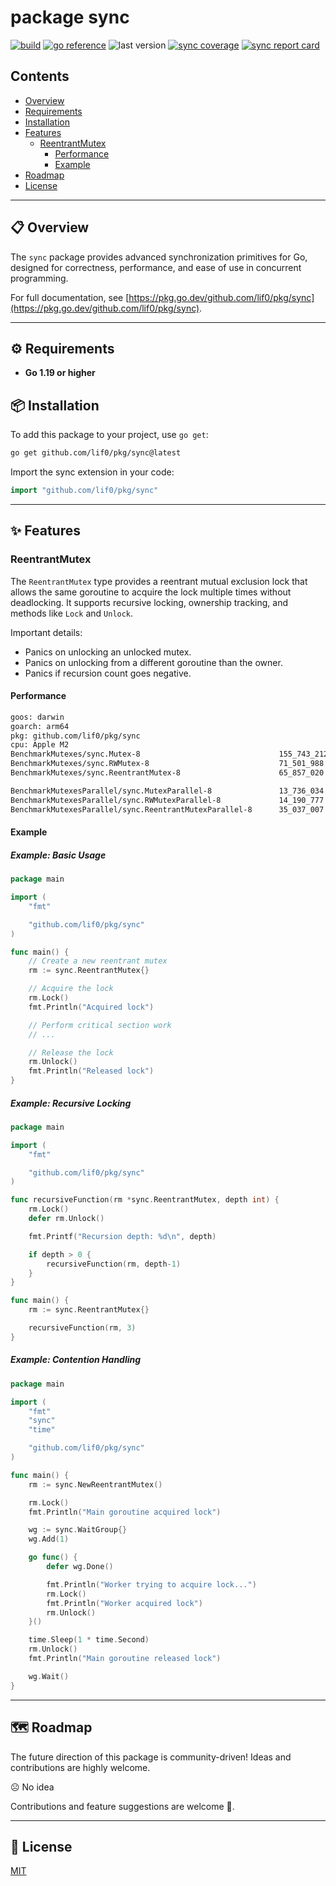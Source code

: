 # package sync

[![build](https://github.com/lif0/pkg/workflows/build/badge.svg)](https://github.com/lif0/pkg/workflows/build/badge.svg)
[![go reference](https://pkg.go.dev/badge/github.com/lif0/pkg.svg)](https://pkg.go.dev/github.com/lif0/pkg/sync)
![last version](https://img.shields.io/github/v/tag/lif0/pkg?label=latest&filter=sync/*)
[![sync coverage](https://img.shields.io/endpoint?url=https%3A%2F%2Fraw.githubusercontent.com%2Flif0%2Fpkg%2Frefs%2Fheads%2Fmain%2F.github%2Fassets%2Fbadges%2Fcoverage-sync.json)](https://img.shields.io/endpoint?url=https%3A%2F%2Fraw.githubusercontent.com%2Flif0%2Fpkg%2Frefs%2Fheads%2Fmain%2F.github%2Fassets%2Fbadges%2Fcoverage-sync.json)
[![sync report card](https://goreportcard.com/badge/github.com/lif0/pkg/sync)](https://goreportcard.com/report/github.com/lif0/pkg/sync)

## Contents

- [Overview](#-overview)
- [Requirements](#-requirements)
- [Installation](#-installation)
- [Features](#-features)
  - [ReentrantMutex](#reentrantmutex)
    - [Performance](#performance)
    - [Example](#example)
- [Roadmap](#roadmap)
- [License](#-license)

---

## 📋 Overview

The `sync` package provides advanced synchronization primitives for Go, designed for correctness, performance, and ease of use in concurrent programming.

For full documentation, see [https://pkg.go.dev/github.com/lif0/pkg/sync](https://pkg.go.dev/github.com/lif0/pkg/sync).

---

## ⚙️ Requirements

- **Go 1.19 or higher**

## 📦 Installation

To add this package to your project, use `go get`:

```bash
go get github.com/lif0/pkg/sync@latest
```

Import the sync extension in your code:

```go
import "github.com/lif0/pkg/sync"
```

---

## ✨ Features

### ReentrantMutex

The `ReentrantMutex` type provides a reentrant mutual exclusion lock that allows the same goroutine to acquire the lock multiple times without deadlocking. It supports recursive locking, ownership tracking, and methods like `Lock` and `Unlock`.

Important details:

- Panics on unlocking an unlocked mutex.
- Panics on unlocking from a different goroutine than the owner.
- Panics if recursion count goes negative.

#### Performance

```bash
goos: darwin
goarch: arm64
pkg: github.com/lif0/pkg/sync
cpu: Apple M2
BenchmarkMutexes/sync.Mutex-8         	                    155_743_212	         7.684 ns/op       0 B/op	       0 allocs/op
BenchmarkMutexes/sync.RWMutex-8       	                    71_501_988	        16.49 ns/op	       0 B/op	       0 allocs/op
BenchmarkMutexes/sync.ReentrantMutex-8         	            65_857_020	        17.82 ns/op	       0 B/op	       0 allocs/op

BenchmarkMutexesParallel/sync.MutexParallel-8               13_736_034          73.02 ns/op        0 B/op          0 allocs/op
BenchmarkMutexesParallel/sync.RWMutexParallel-8             14_190_777          84.19 ns/op        0 B/op          0 allocs/op
BenchmarkMutexesParallel/sync.ReentrantMutexParallel-8      35_037_007          34.84 ns/op        0 B/op          0 allocs/op
```

#### Example

##### Example: Basic Usage

```go
package main

import (
    "fmt"

    "github.com/lif0/pkg/sync"
)

func main() {
    // Create a new reentrant mutex
    rm := sync.ReentrantMutex{}

    // Acquire the lock
    rm.Lock()
    fmt.Println("Acquired lock")

    // Perform critical section work
    // ...

    // Release the lock
    rm.Unlock()
    fmt.Println("Released lock")
}
```

##### Example: Recursive Locking

```go
package main

import (
    "fmt"

    "github.com/lif0/pkg/sync"
)

func recursiveFunction(rm *sync.ReentrantMutex, depth int) {
    rm.Lock()
    defer rm.Unlock()

    fmt.Printf("Recursion depth: %d\n", depth)

    if depth > 0 {
        recursiveFunction(rm, depth-1)
    }
}

func main() {
    rm := sync.ReentrantMutex{}

    recursiveFunction(rm, 3)
}
```

##### Example: Contention Handling

```go
package main

import (
    "fmt"
    "sync"
    "time"

    "github.com/lif0/pkg/sync"
)

func main() {
    rm := sync.NewReentrantMutex()

    rm.Lock()
    fmt.Println("Main goroutine acquired lock")

    wg := sync.WaitGroup{}
    wg.Add(1)

    go func() {
        defer wg.Done()

        fmt.Println("Worker trying to acquire lock...")
        rm.Lock()
        fmt.Println("Worker acquired lock")
        rm.Unlock()
    }()

    time.Sleep(1 * time.Second)
    rm.Unlock()
    fmt.Println("Main goroutine released lock")

    wg.Wait()
}
```

---

## 🗺️ Roadmap

The future direction of this package is community-driven! Ideas and contributions are highly welcome.

☹️ No idea

Contributions and feature suggestions are welcome 🤗.

---

## 📄 License

[MIT](./LICENSE)